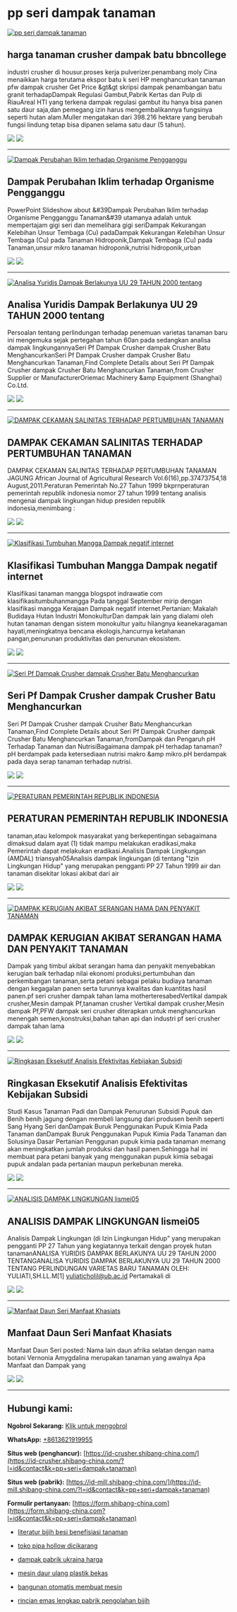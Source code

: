 # pp seri dampak tanaman

<a href="https://swt.shibang-china.com/?l=id&img&k=pp+seri+dampak+tanaman" target="_blank">![pp seri dampak tanaman](http://static.shibang-china.com/all-800x300/935.jpg)</a>

## harga tanaman crusher dampak batu bbncollege
industri crusher di housur.proses kerja pulverizer.penambang moly Cina menaikkan harga terutama ekspor batu k seri HP menghancurkan tanaman pfw dampak crusher Get Price &gt&gt skripsi dampak penambangan batu granit terhadapDampak Regulasi Gambut,Pabrik Kertas dan Pulp di RiauAreal HTI yang terkena dampak regulasi gambut itu hanya bisa panen satu daur saja,dan pemegang izin harus mengembalikannya fungsinya seperti hutan alam.Muller mengatakan dari 398.216 hektare yang berubah fungsi lindung tetap bisa dipanen selama satu daur (5 tahun).


<a href="https://whatsapp.shibangsoft.com/WhatsApp.php" target="_blank" title="WhatsApp">![](http://static.shibang-china.com/icon/whatsapp.png)</a> <a href="https://swt.shibang-china.com/?l=id&icon&k=pp+seri+dampak+tanaman" target="_blank">![](http://static.shibang-china.com/icon/chat-id.png)</a>

---

<a href="https://swt.shibang-china.com/?l=id&img&k=pp+seri+dampak+tanaman" target="_blank">![Dampak Perubahan Iklim terhadap Organisme Pengganggu](http://static.shibang-china.com/all-800x300/1485.jpg)</a>

## Dampak Perubahan Iklim terhadap Organisme Pengganggu
PowerPoint Slideshow about &#39Dampak Perubahan Iklim terhadap Organisme Pengganggu Tanaman&#39 utamanya adalah untuk mempertajam gigi seri dan memelihara gigi seriDampak Kekurangan Kelebihan Unsur Tembaga (Cu) padaDampak Kekurangan Kelebihan Unsur Tembaga (Cu) pada Tanaman Hidroponik,Dampak Tembaga (Cu) pada Tanaman,unsur mikro tanaman hidroponik,nutrisi hidroponik,urban


<a href="https://whatsapp.shibangsoft.com/WhatsApp.php" target="_blank" title="WhatsApp">![](http://static.shibang-china.com/icon/whatsapp.png)</a> <a href="https://swt.shibang-china.com/?l=id&icon&k=pp+seri+dampak+tanaman" target="_blank">![](http://static.shibang-china.com/icon/chat-id.png)</a>

---

<a href="https://swt.shibang-china.com/?l=id&img&k=pp+seri+dampak+tanaman" target="_blank">![Analisa Yuridis Dampak Berlakunya UU 29 TAHUN 2000 tentang](http://static.shibang-china.com/all-800x300/673.jpg)</a>

## Analisa Yuridis Dampak Berlakunya UU 29 TAHUN 2000 tentang
Persoalan tentang perlindungan terhadap penemuan varietas tanaman baru ini mengemuka sejak pertegahan tahun 60an pada sedangkan analisa dampak lingkungannyaSeri Pf Dampak Crusher dampak Crusher Batu MenghancurkanSeri Pf Dampak Crusher dampak Crusher Batu Menghancurkan Tanaman,Find Complete Details about Seri Pf Dampak Crusher dampak Crusher Batu Menghancurkan Tanaman,from Crusher Supplier or ManufacturerOriemac Machinery &amp Equipment (Shanghai) Co.Ltd.


<a href="https://whatsapp.shibangsoft.com/WhatsApp.php" target="_blank" title="WhatsApp">![](http://static.shibang-china.com/icon/whatsapp.png)</a> <a href="https://swt.shibang-china.com/?l=id&icon&k=pp+seri+dampak+tanaman" target="_blank">![](http://static.shibang-china.com/icon/chat-id.png)</a>

---

<a href="https://swt.shibang-china.com/?l=id&img&k=pp+seri+dampak+tanaman" target="_blank">![DAMPAK CEKAMAN SALINITAS TERHADAP PERTUMBUHAN TANAMAN](http://static.shibang-china.com/all-800x300/913.jpg)</a>

## DAMPAK CEKAMAN SALINITAS TERHADAP PERTUMBUHAN TANAMAN
DAMPAK CEKAMAN SALINITAS TERHADAP PERTUMBUHAN TANAMAN JAGUNG African Journal of Agricultural Research Vol.6(16),pp.37473754,18 August,2011.Peraturan Pemerintah No.27 Tahun 1999 bkprnperaturan pemerintah republik indonesia nomor 27 tahun 1999 tentang analisis mengenai dampak lingkungan hidup presiden republik indonesia,menimbang :


<a href="https://whatsapp.shibangsoft.com/WhatsApp.php" target="_blank" title="WhatsApp">![](http://static.shibang-china.com/icon/whatsapp.png)</a> <a href="https://swt.shibang-china.com/?l=id&icon&k=pp+seri+dampak+tanaman" target="_blank">![](http://static.shibang-china.com/icon/chat-id.png)</a>

---

<a href="https://swt.shibang-china.com/?l=id&img&k=pp+seri+dampak+tanaman" target="_blank">![Klasifikasi Tumbuhan Mangga Dampak negatif internet](http://static.shibang-china.com/all-800x300/492.jpg)</a>

## Klasifikasi Tumbuhan Mangga Dampak negatif internet
Klasifikasi tanaman mangga blogspot indrawatie com klasifikasitumbuhanmangga Pada tanggal September mirip dengan klasifikasi mangga Kerajaan Dampak negatif internet.Pertanian: Makalah Budidaya Hutan Industri MonokulturDan dampak lain yang dialami oleh hutan tanaman dengan sistem monokultur yaitu hilangnya keanekaragaman hayati,meningkatnya bencana ekologis,hancurnya ketahanan pangan,penurunan produktivitas dan penurunan ekosistem.


<a href="https://whatsapp.shibangsoft.com/WhatsApp.php" target="_blank" title="WhatsApp">![](http://static.shibang-china.com/icon/whatsapp.png)</a> <a href="https://swt.shibang-china.com/?l=id&icon&k=pp+seri+dampak+tanaman" target="_blank">![](http://static.shibang-china.com/icon/chat-id.png)</a>

---

<a href="https://swt.shibang-china.com/?l=id&img&k=pp+seri+dampak+tanaman" target="_blank">![Seri Pf Dampak Crusher dampak Crusher Batu Menghancurkan](http://static.shibang-china.com/all-800x300/1090.jpg)</a>

## Seri Pf Dampak Crusher dampak Crusher Batu Menghancurkan
Seri Pf Dampak Crusher dampak Crusher Batu Menghancurkan Tanaman,Find Complete Details about Seri Pf Dampak Crusher dampak Crusher Batu Menghancurkan Tanaman,fromDampak dan Pengaruh pH Terhadap Tanaman dan NutrisiBagaimana dampak pH terhadap tanaman? pH berdampak pada ketersediaan nutrisi makro &amp mikro.pH berdampak pada daya serap tanaman terhadap nutrisi.


<a href="https://whatsapp.shibangsoft.com/WhatsApp.php" target="_blank" title="WhatsApp">![](http://static.shibang-china.com/icon/whatsapp.png)</a> <a href="https://swt.shibang-china.com/?l=id&icon&k=pp+seri+dampak+tanaman" target="_blank">![](http://static.shibang-china.com/icon/chat-id.png)</a>

---

<a href="https://swt.shibang-china.com/?l=id&img&k=pp+seri+dampak+tanaman" target="_blank">![PERATURAN PEMERINTAH REPUBLIK INDONESIA](http://static.shibang-china.com/all-800x300/1404.jpg)</a>

## PERATURAN PEMERINTAH REPUBLIK INDONESIA
tanaman,atau kelompok masyarakat yang berkepentingan sebagaimana dimaksud dalam ayat (1) tidak mampu melakukan eradikasi,maka Pemerintah dapat melakukan eradikasi.Analisis Dampak Lingkungan (AMDAL) triansyah05Analisis dampak lingkungan (di tentang "Izin Lingkungan Hidup" yang merupakan pengganti PP 27 Tahun 1999 air dan tanaman disekitar lokasi akibat dari air


<a href="https://whatsapp.shibangsoft.com/WhatsApp.php" target="_blank" title="WhatsApp">![](http://static.shibang-china.com/icon/whatsapp.png)</a> <a href="https://swt.shibang-china.com/?l=id&icon&k=pp+seri+dampak+tanaman" target="_blank">![](http://static.shibang-china.com/icon/chat-id.png)</a>

---

<a href="https://swt.shibang-china.com/?l=id&img&k=pp+seri+dampak+tanaman" target="_blank">![DAMPAK KERUGIAN AKIBAT SERANGAN HAMA DAN PENYAKIT TANAMAN](http://static.shibang-china.com/all-800x300/1223.jpg)</a>

## DAMPAK KERUGIAN AKIBAT SERANGAN HAMA DAN PENYAKIT TANAMAN
Dampak yang timbul akibat serangan hama dan penyakit menyebabkan kerugian baik terhadap nilai ekonomi produksi,pertumbuhan dan perkembangan tanaman,serta petani sebagai pelaku budiaya tanaman dengan kegagalan panen serta turunnya kwalitas dan kuantitas hasil panen.pf seri crusher dampak tahan lama motherteresabedVertikal dampak crusher,Mesin dampak Pf,tanaman crusher Vertikal dampak crusher,Mesin dampak Pf,PFW dampak seri crusher diterapkan untuk menghancurkan menengah semen,konstruksi,bahan tahan api dan industri pf seri crusher dampak tahan lama


<a href="https://whatsapp.shibangsoft.com/WhatsApp.php" target="_blank" title="WhatsApp">![](http://static.shibang-china.com/icon/whatsapp.png)</a> <a href="https://swt.shibang-china.com/?l=id&icon&k=pp+seri+dampak+tanaman" target="_blank">![](http://static.shibang-china.com/icon/chat-id.png)</a>

---

<a href="https://swt.shibang-china.com/?l=id&img&k=pp+seri+dampak+tanaman" target="_blank">![Ringkasan Eksekutif Analisis Efektivitas Kebijakan Subsidi](http://static.shibang-china.com/all-800x300/461.jpg)</a>

## Ringkasan Eksekutif Analisis Efektivitas Kebijakan Subsidi
Studi Kasus Tanaman Padi dan Dampak Penurunan Subsidi Pupuk dan Benih benih jagung dengan membeli langsung dari produsen benih seperti Sang Hyang Seri danDampak Buruk Penggunakan Pupuk Kimia Pada Tanaman danDampak Buruk Penggunakan Pupuk Kimia Pada Tanaman dan Solusinya Dasar Pertanian Penggunan pupuk kimia pada tanaman memang akan meningkatkan jumlah produksi dan hasil panen.Sehingga hal ini membuat para petani banyak yang menggunakan pupuk kimia sebagai pupuk andalan pada pertanian maupun perkebunan mereka.


<a href="https://whatsapp.shibangsoft.com/WhatsApp.php" target="_blank" title="WhatsApp">![](http://static.shibang-china.com/icon/whatsapp.png)</a> <a href="https://swt.shibang-china.com/?l=id&icon&k=pp+seri+dampak+tanaman" target="_blank">![](http://static.shibang-china.com/icon/chat-id.png)</a>

---

<a href="https://swt.shibang-china.com/?l=id&img&k=pp+seri+dampak+tanaman" target="_blank">![ANALISIS DAMPAK LINGKUNGAN lismei05](http://static.shibang-china.com/all-800x300/908.jpg)</a>

## ANALISIS DAMPAK LINGKUNGAN lismei05
Analisis Dampak Lingkungan (di Izin Lingkungan Hidup" yang merupakan pengganti PP 27 Tahun yang kegiatannya terkait dengan proyek hutan tanamanANALISA YURIDIS DAMPAK BERLAKUNYA UU 29 TAHUN 2000 TENTANGANALISA YURIDIS DAMPAK BERLAKUNYA UU 29 TAHUN 2000 TENTANG PERLINDUNGAN VARIETAS BARU TANAMAN OLEH: YULIATI,SH.LL.M[1] yuliaticholil@ub.ac.id Pertamakali di


<a href="https://whatsapp.shibangsoft.com/WhatsApp.php" target="_blank" title="WhatsApp">![](http://static.shibang-china.com/icon/whatsapp.png)</a> <a href="https://swt.shibang-china.com/?l=id&icon&k=pp+seri+dampak+tanaman" target="_blank">![](http://static.shibang-china.com/icon/chat-id.png)</a>

---

<a href="https://swt.shibang-china.com/?l=id&img&k=pp+seri+dampak+tanaman" target="_blank">![Manfaat Daun Seri Manfaat Khasiats](http://static.shibang-china.com/all-800x300/605.jpg)</a>

## Manfaat Daun Seri Manfaat Khasiats
Manfaat Daun Seri posted: Nama lain daun afrika selatan dengan nama botani Vernonia Amygdalina merupakan tanaman yang awalnya Apa Manfaat dan Dampak yang

<a href="https://whatsapp.shibangsoft.com/WhatsApp.php" target="_blank" title="WhatsApp">![](http://static.shibang-china.com/icon/whatsapp.png)</a> <a href="https://swt.shibang-china.com/?l=id&icon&k=pp+seri+dampak+tanaman" target="_blank">![](http://static.shibang-china.com/icon/chat-id.png)</a>

---
## Hubungi kami:

**Ngobrol Sekarang:** [Klik untuk mengobrol](https://swt.shibang-china.com?l=id&contact&k=pp+seri+dampak+tanaman)

**WhatsApp:**  [+8613621919955](https://whatsapp.shibangsoft.com/WhatsApp.php)

**Situs web (penghancur):** [https://id-crusher.shibang-china.com/](https://id-crusher.shibang-china.com/?l=id&contact&k=pp+seri+dampak+tanaman)

**Situs web (pabrik):** [https://id-mill.shibang-china.com/](https://id-mill.shibang-china.com/?l=id&contact&k=pp+seri+dampak+tanaman)

**Formulir pertanyaan:** [https://form.shibang-china.com](https://form.shibang-china.com?l=id&contact&k=pp+seri+dampak+tanaman)

* [literatur bijih besi benefisiasi tanaman](../35/literatur%20bijih%20besi%20benefisiasi%20tanaman.md)

* [toko pipa hollow dicikarang](../40/toko%20pipa%20hollow%20dicikarang.md)

* [dampak pabrik ukraina harga](../35/dampak%20pabrik%20ukraina%20harga.md)

* [mesin daur ulang plastik bekas](../39/mesin%20daur%20ulang%20plastik%20bekas.md)

* [bangunan otomatis membuat mesin](../39/bangunan%20otomatis%20membuat%20mesin.md)

* [rincian emas lengkap pabrik pengolahan bijih](../34/rincian%20emas%20lengkap%20pabrik%20pengolahan%20bijih.md)